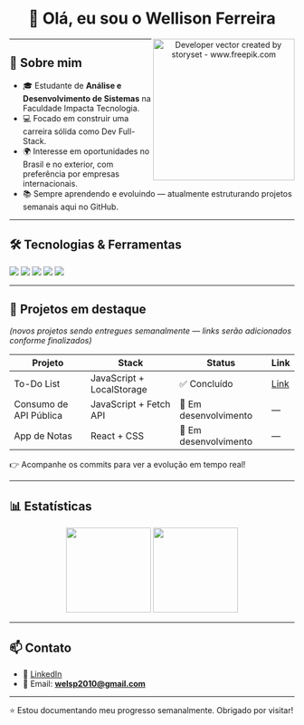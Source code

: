<h1 align="center">👋 Olá, eu sou o Wellison Ferreira</h1>

<p align="center">
  <img align="right" alt="Developer vector created by storyset - www.freepik.com" height="250" src="https://64.media.tumblr.com/54805606e41234da265775f4ee8631ef/41d4a35f37c5abf1-f6/s1280x1920/c86995ddee2840dabfff99995367a58ed1382687.gif">
</p>

---

## 🚀 Sobre mim
- 🎓 Estudante de **Análise e Desenvolvimento de Sistemas** na Faculdade Impacta Tecnologia.  
- 💻 Focado em construir uma carreira sólida como Dev Full-Stack.  
- 🌍 Interesse em oportunidades no Brasil e no exterior, com preferência por empresas internacionais.  
- 📚 Sempre aprendendo e evoluindo — atualmente estruturando projetos semanais aqui no GitHub.  

---

## 🛠️ Tecnologias & Ferramentas
<div align="left">
  <img src="https://img.shields.io/badge/JavaScript-F7DF1E?style=for-the-badge&logo=javascript&logoColor=black" />
  <img src="https://img.shields.io/badge/React-61DAFB?style=for-the-badge&logo=react&logoColor=black" />
  <img src="https://img.shields.io/badge/Node.js-339933?style=for-the-badge&logo=node.js&logoColor=white" />
  <img src="https://img.shields.io/badge/Python-3776AB?style=for-the-badge&logo=python&logoColor=white" />
  <img src="https://img.shields.io/badge/GitHub-181717?style=for-the-badge&logo=github&logoColor=white" />
</div>

---

## 📂 Projetos em destaque  

*(novos projetos sendo entregues semanalmente — links serão adicionados conforme finalizados)*  

| Projeto | Stack | Status | Link |
|---|---|---|---|
| To-Do List | JavaScript + LocalStorage | ✅ Concluído | [Link](https://github.com/WellFl/todo-list-js) |
| Consumo de API Pública | JavaScript + Fetch API | 🔄 Em desenvolvimento | — |
| App de Notas | React + CSS | 🔄 Em desenvolvimento | — |


👉 Acompanhe os commits para ver a evolução em tempo real!

---

## 📊 Estatísticas
<div align="center">
  <img height="150em" src="https://github-readme-stats.vercel.app/api?username=WellFl&show_icons=true&theme=tokyonight" />
  <img height="150em" src="https://github-readme-stats.vercel.app/api/top-langs/?username=WellFl&layout=compact&theme=tokyonight" />
</div>

---

## 📫 Contato
- 💼 [LinkedIn](https://www.linkedin.com/in/wellison-ferreira-53490814b/)  
- 📧 Email: **welsp2010@gmail.com**  

---

 
⭐ Estou documentando meu progresso semanalmente. Obrigado por visitar!

